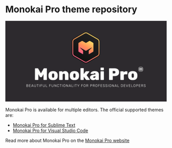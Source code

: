 Monokai Pro theme repository
============================

![Monokai Pro](https://raw.githubusercontent.com/monokai-pro/monokai-pro/main/images/featured-image.png)

Monokai Pro is available for multiple editors. The official supported themes are:

- [Monokai Pro for Sublime Text](https://github.com/monokai-pro/sublime-text)
- [Monokai Pro for Visual Studio Code](https://github.com/monokai-pro/vscode)

Read more about Monokai Pro on the [Monokai Pro website](https://monokai.pro)
